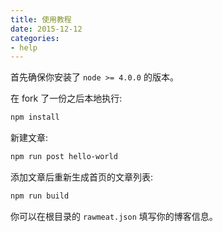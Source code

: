 ```yaml
---
title: 使用教程
date: 2015-12-12
categories:
- help
---
```


首先确保你安装了 `node >= 4.0.0` 的版本。

在 fork 了一份之后本地执行:

```bash
npm install
```

新建文章:

```bash
npm run post hello-world
```

添加文章后重新生成首页的文章列表:

```bash
npm run build
```

你可以在根目录的 `rawmeat.json` 填写你的博客信息。